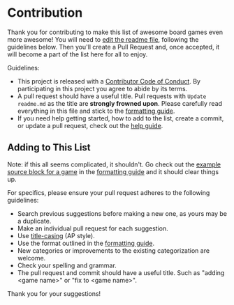 # Contribution

Thank you for contributing to make this list of awesome board games even more awesome! You will need to [edit the readme file][readme-edit-link], following the guidelines below. Then you'll create a Pull Request and, once accepted, it will become a part of the list here for all to enjoy.

Guidelines:

- This project is released with a [Contributor Code of Conduct](code-of-conduct.md). By participating in this project you agree to abide by its terms.
- A pull request should have a useful title. Pull requests with `Update readme.md` as the title are **strongly frowned upon**. Please carefully read everything in this file and stick to the [formatting guide][formatting-guide].
- If you need help getting started, how to add to the list, create a commit, or update a pull request, check out the [help guide][help-guide].

## Adding to This List

Note: if this all seems complicated, it shouldn't. Go check out the [example source block for a game][example-game-block] in the [formatting guide][formatting-guide] and it should clear things up.

For specifics, please ensure your pull request adheres to the following guidelines:

- Search previous suggestions before making a new one, as yours may be a duplicate.
- Make an individual pull request for each suggestion.
- Use [title-casing](http://titlecapitalization.com) (AP style).
- Use the format outlined in the [formatting guide][formatting-guide].
- New categories or improvements to the existing categorization are welcome.
- Check your spelling and grammar.
- The pull request and commit should have a useful title. Such as "adding &lt;game name&gt;" or "fix to &lt;game name&gt;".

Thank you for your suggestions!

[everything-is-awesome]: assets/images/everything-is-awesome.jpg
[awesome-list-src]: https://github.com/sindresorhus/awesome
[formatting-guide]: formatting.md
[help-guide]: help.md
[example-game-block]: https://github.com/edm00se/awesome-board-games/blob/master/formatting.md#example
[readme-edit-link]: https://github.com/edm00se/awesome-board-games/edit/master/readme.md
